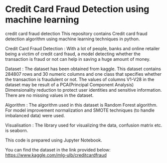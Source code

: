 # Credit Card Fraud Detection using machine learning
credit card fraud detection This repository contains Credit card fraud detection algorithm using machine learning techniques in python.

Credit Card Fraud Detection : With a lot of people, banks and online retailer being a victim of credit card fraud, a model detecting whether the transaction is fraud or not can help in saving a huge amount of money.

Dataset : The dataset has been obtained from kaggle. This dataset contains 284807 rows and 30 numeric columns and one class that specifies whether the transaction is fraudulent or not. The values of columns V1-V28 in the dataset may be result of a PCA(Principal Component Analysis) Dimensionality reduction to protect user identities and sensitive information. There are no missing values in the dataset.

Algorithm : The algorithm used in this dataset is Random Forest algorithm. For model improvement normalization and SMOTE techniques (to handle imbalanced data) were used.

Visualisation : The library used for visualizing the data, confusion matrix etc. is seaborn.

This code is prepared using Jupyter Notebook.

You can find the dataset in the link provided below: https://www.kaggle.com/mlg-ulb/creditcardfraud
